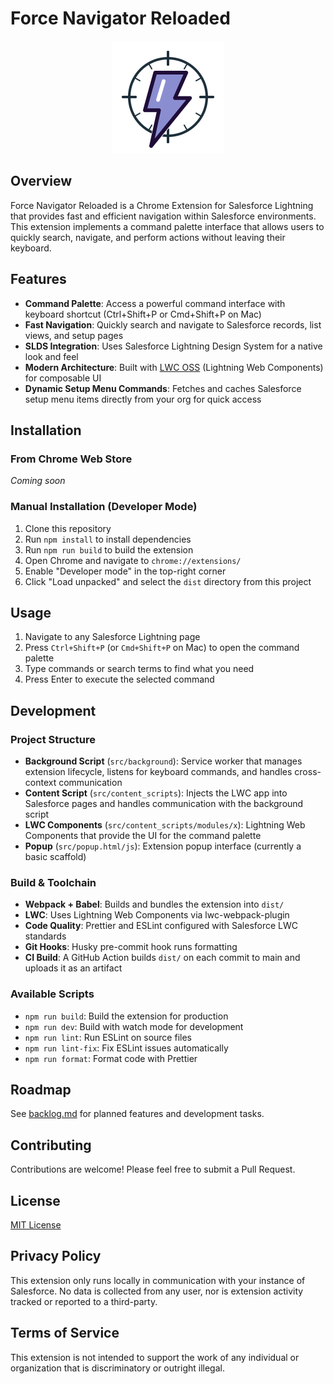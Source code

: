 # Force Navigator Reloaded

<p align="center">
  <img src="web/icon-light.svg" alt="Logo"/>
</p>

## Overview

Force Navigator Reloaded is a Chrome Extension for Salesforce Lightning that provides fast and efficient navigation
within Salesforce environments. This extension implements a command palette interface that allows users to quickly
search, navigate, and perform actions without leaving their keyboard.

## Features

- **Command Palette**: Access a powerful command interface with keyboard shortcut (Ctrl+Shift+P or Cmd+Shift+P on Mac)
- **Fast Navigation**: Quickly search and navigate to Salesforce records, list views, and setup pages
- **SLDS Integration**: Uses Salesforce Lightning Design System for a native look and feel
- **Modern Architecture**: Built with [LWC OSS](https://lwc.dev/) (Lightning Web Components) for composable UI
- **Dynamic Setup Menu Commands**: Fetches and caches Salesforce setup menu items directly from your org for quick access

## Installation

### From Chrome Web Store

_Coming soon_

### Manual Installation (Developer Mode)

1. Clone this repository
2. Run `npm install` to install dependencies
3. Run `npm run build` to build the extension
4. Open Chrome and navigate to `chrome://extensions/`
5. Enable "Developer mode" in the top-right corner
6. Click "Load unpacked" and select the `dist` directory from this project

## Usage

1. Navigate to any Salesforce Lightning page
2. Press `Ctrl+Shift+P` (or `Cmd+Shift+P` on Mac) to open the command palette
3. Type commands or search terms to find what you need
4. Press Enter to execute the selected command

## Development

### Project Structure

- **Background Script** (`src/background`): Service worker that manages extension lifecycle, listens for keyboard
  commands, and handles cross-context communication
- **Content Script** (`src/content_scripts`): Injects the LWC app into Salesforce pages and handles communication with
  the background script
- **LWC Components** (`src/content_scripts/modules/x`): Lightning Web Components that provide the UI for the command
  palette
- **Popup** (`src/popup.html/js`): Extension popup interface (currently a basic scaffold)

### Build & Toolchain

- **Webpack + Babel**: Builds and bundles the extension into `dist/`
- **LWC**: Uses Lightning Web Components via lwc-webpack-plugin
- **Code Quality**: Prettier and ESLint configured with Salesforce LWC standards
- **Git Hooks**: Husky pre-commit hook runs formatting
- **CI Build**: A GitHub Action builds `dist/` on each commit to main and uploads it as an artifact

### Available Scripts

- `npm run build`: Build the extension for production
- `npm run dev`: Build with watch mode for development
- `npm run lint`: Run ESLint on source files
- `npm run lint-fix`: Fix ESLint issues automatically
- `npm run format`: Format code with Prettier

## Roadmap

See [backlog.md](backlog.md) for planned features and development tasks.

## Contributing

Contributions are welcome! Please feel free to submit a Pull Request.

## License

[MIT License](http://en.wikipedia.org/wiki/MIT_License)

## Privacy Policy

This extension only runs locally in communication with your instance of Salesforce. No data is collected from any user, nor is extension activity tracked or reported to a third-party.

## Terms of Service

This extension is not intended to support the work of any individual or organization that is discriminatory or outright illegal.
